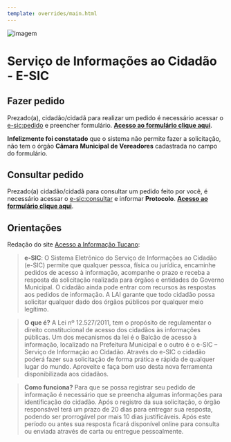 ```yaml
---
template: overrides/main.html
---
```


![imagem](https://dadosabertostucano.org/assets/images/logo-dados-abertos.png)

# Serviço de Informações ao Cidadão - E-SIC 

## Fazer pedido 

Prezado(a), cidadão/cidadã para realizar um pedido é necessário acessar o [e-sic:pedido](http://camara.tucano.ba.io.org.br/sic_novo/) e preencher formulário. [**Acesso ao formulário clique aqui**](http://camara.tucano.ba.io.org.br/sic_novo/).

**Infelizmente foi constatado** que o sistema não permite fazer a solicitação, não tem o órgão **Câmara Municipal de Vereadores** cadastrada no campo do formulário. 

## Consultar pedido 

Prezado(a) cidadão/cidadã para consultar um pedido feito por você, é necessário acessar o [e-sic:consultar](http://camara.tucano.ba.io.org.br/sic/acompanhamento) e informar **Protocolo**. [**Acesso ao formulário clique aqui**](http://camara.tucano.ba.io.org.br/sic/acompanhamento).


## Orientações 

Redação do site [Acesso a Informação Tucano](http://acessoinformacao.org.br/ba/tucano/): 

> **e-SIC**: O Sistema Eletrônico do Serviço de Informações ao Cidadão (e-SIC) permite que qualquer pessoa, física ou jurídica, encaminhe pedidos de acesso à informação, acompanhe o prazo e receba a resposta da solicitação realizada para órgãos e entidades do Governo Municipal. O cidadão ainda pode entrar com recursos às respostas aos pedidos de informação. A LAI garante que todo cidadão possa solicitar qualquer dado dos órgãos públicos por qualquer meio legítimo.

> **O que é?** A Lei nº 12.527/2011, tem o propósito de regulamentar o direito constitucional de acesso dos cidadãos às informações públicas. Um dos mecanismos da lei é o Balcão de acesso à informação, localizado na Prefeitura Municipal e o outro é o e-SIC – Serviço de Informação ao Cidadão. Através do e-SIC o cidadão poderá fazer sua solicitação de forma prática e rápida de qualquer lugar do mundo. Aproveite e faça bom uso desta nova ferramenta disponibilizada aos cidadãos.

> **Como funciona?** Para que se possa registrar seu pedido de informação é necessário que se preencha algumas informações para identificação do cidadão. Após o registro da sua solicitação, o órgão responsável terá um prazo de 20 dias para entregar sua resposta, podendo ser prorrogável por mais 10 dias justificáveis. Após este período ou antes sua resposta ficará disponível online para consulta ou enviada através de carta ou entregue pessoalmente.